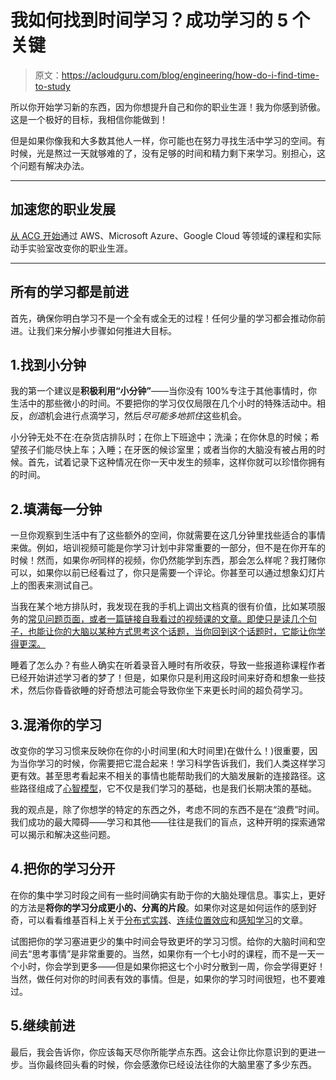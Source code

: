 # 我如何找到时间学习？成功学习的 5 个关键

> 原文：<https://acloudguru.com/blog/engineering/how-do-i-find-time-to-study>

所以你开始学习新的东西，因为你想提升自己和你的职业生涯！我为你感到骄傲。这是一个极好的目标，我相信你能做到！

但是如果你像我和大多数其他人一样，你可能也在努力寻找生活中学习的空间。有时候，光是熬过一天就够难的了，没有足够的时间和精力剩下来学习。别担心，这个问题有解决办法。

* * *

## 加速您的职业发展

[从 ACG 开始](https://acloudguru.com/pricing)通过 AWS、Microsoft Azure、Google Cloud 等领域的课程和实际动手实验室改变你的职业生涯。

* * *

## 所有的学习都是前进

首先，确保你明白学习不是一个全有或全无的过程！任何少量的学习都会推动你前进。让我们来分解小步骤如何推进大目标。

## 1.找到小分钟

我的第一个建议是**积极利用“小分钟”**——当你没有 100%专注于其他事情时，你生活中的那些微小的时间。不要把你的学习仅仅局限在几个小时的特殊活动中。相反，*创造*机会进行点滴学习，然后*尽可能多地抓住*这些机会。

小分钟无处不在:在杂货店排队时；在你上下班途中；洗澡；在你休息的时候；希望孩子们能尽快上车；入睡；在牙医的候诊室里；或者当你的大脑没有被占用的时候。首先，试着记录下这种情况在你一天中发生的频率，这样你就可以珍惜你拥有的时间。

## 2.填满每一分钟

一旦你观察到生活中有了这些额外的空间，你就需要在这几分钟里找些适合的事情来做。例如，培训视频可能是你学习计划中非常重要的一部分，但不是在你开车的时候！然而，如果你*听*同样的视频，你仍然能学到东西，那会怎么样呢？我打赌你可以，如果你以前已经看过了，你只是需要一个评论。你甚至可以通过想象幻灯片上的图表来测试自己。

当我在某个地方排队时，我发现在我的手机上调出文档真的很有价值，比如某项服务的[常见问题页面，或者一篇链接自我看过的视频课的文章。即使只是读几个句子，也能让你的大脑以某种方式思考这个话题，当你回到这个话题时，它能让你学得更深。](https://aws.amazon.com/faqs/)

睡着了怎么办？有些人确实在听着录音入睡时有所收获，导致一些报道称课程作者已经开始讲述学习者的梦了！但是，如果你只是利用这段时间来好奇和想象一些技术，然后你昏昏欲睡的好奇想法可能会导致你坐下来更长时间的超负荷学习。

## 3.混淆你的学习

改变你的学习习惯来反映你在你的小时间里(和大时间里)在做什么！)很重要，因为当你学习的时候，你需要把它混合起来！学习科学告诉我们，我们人类这样学习更有效。甚至思考看起来不相关的事情也能帮助我们的大脑发展新的连接路径。这些路径组成了[心智模型](https://en.wikipedia.org/wiki/Mental_model)，它不仅是我们学习的基础，也是我们长期决策的基础。

我的观点是，除了你想学的特定的东西之外，考虑不同的东西不是在“浪费”时间。我们成功的最大障碍——学习和其他——往往是我们的盲点，这种开明的探索通常可以揭示和解决这些问题。

## 4.把你的学习分开

在你的集中学习时段之间有一些时间确实有助于你的大脑处理信息。事实上，更好的方法是**将你的学习分成更小的、分离的片段**。如果你对这是如何运作的感到好奇，可以看看维基百科上关于[分布式实践](https://en.wikipedia.org/wiki/Distributed_practice)、[连续位置效应](https://en.wikipedia.org/wiki/Serial-position_effect)和[感知学习](https://en.wikipedia.org/wiki/Perceptual_learning#The_impact_of_training_protocol_and_the_dynamics_of_learning)的文章。

试图把你的学习塞进更少的集中时间会导致更坏的学习习惯。给你的大脑时间和空间去“思考事情”是非常重要的。当然，如果你有一个七小时的课程，而不是一天一个小时，你会学到更多——但是如果你把这七个小时分散到一周，你会学得更好！当然，做任何对你的时间表有效的事情。但是，如果你的学习时间很短，也不要难过。

## 5.继续前进

最后，我会告诉你，你应该每天尽你所能学点东西。这会让你比你意识到的更进一步。当你最终回头看的时候，你会感激你已经设法往你的大脑里塞了多少东西。